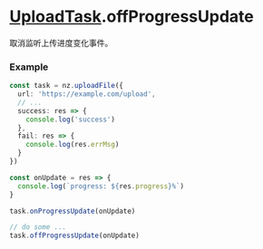 # [UploadTask](../UploadTask.md).offProgressUpdate

取消监听上传进度变化事件。

### Example

```ts
const task = nz.uploadFile({
  url: 'https://example.com/upload',
  // ...
  success: res => {
    console.log('success')
  },
  fail: res => {
    console.log(res.errMsg)
  }
})

const onUpdate = res => {
  console.log(`progress: ${res.progress}%`)
}

task.onProgressUpdate(onUpdate)

// do some ...
task.offProgressUpdate(onUpdate)
```
